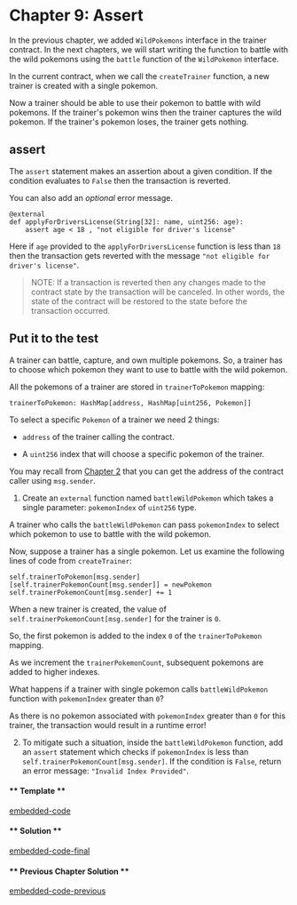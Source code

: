 # Chapter 9: Assert

In the previous chapter, we added `WildPokemons` interface in the trainer contract. In the next chapters, we will start writing the function to battle with the wild pokemons using the `battle` function of the `WildPokemon` interface.

In the current contract, when we call the `createTrainer` function, a new trainer is created with a single pokemon.

Now a trainer should be able to use their pokemon to battle with wild pokemons. If the trainer's pokemon wins then the trainer captures the wild pokemon. If the trainer's pokemon loses, the trainer gets nothing.

## assert

The `assert` statement makes an assertion about a given condition. If the condition evaluates to `False` then the transaction is reverted.

You can also add an _optional_ error message.

```vyper
@external
def applyForDriversLicense(String[32]: name, uint256: age):
    assert age < 18 , "not eligible for driver's license"
```

Here if `age` provided to the `applyForDriversLicense` function is less than `18` then the transaction gets reverted with the message `"not eligible for driver's license"`.

> NOTE: If a transaction is reverted then any changes made to the contract state by the transaction will be canceled. In other words, the state of the contract will be restored to the state before the transaction occurred.

## Put it to the test

A trainer can battle, capture, and own multiple pokemons. So, a trainer has to choose which pokemon they want to use to battle with the wild pokemon.

All the pokemons of a trainer are stored in `trainerToPokemon` mapping:

```vyper
trainerToPokemon: HashMap[address, HashMap[uint256, Pokemon]]
```

To select a specific `Pokemon` of a trainer we need 2 things:

- `address` of the trainer calling the contract.

- A `uint256` index that will choose a specific pokemon of the trainer.

You may recall from [Chapter 2](https://vyper.fun/#/2/msg-sender) that you can get the address of the contract caller using `msg.sender`.

1. Create an `external` function named `battleWildPokemon` which takes a single parameter: `pokemonIndex` of `uint256` type.

A trainer who calls the `battleWildPokemon` can pass `pokemonIndex` to select which pokemon to use to battle with the wild pokemon.

Now, suppose a trainer has a single pokemon. Let us examine the following lines of code from `createTrainer`:

```vyper
self.trainerToPokemon[msg.sender][self.trainerPokemonCount[msg.sender]] = newPokemon
self.trainerPokemonCount[msg.sender] += 1
```

When a new trainer is created, the value of `self.trainerPokemonCount[msg.sender]` for the trainer is `0`.

So, the first pokemon is added to the index `0` of the `trainerToPokemon` mapping.

As we increment the `trainerPokemonCount`, subsequent pokemons are added to higher indexes.

What happens if a trainer with single pokemon calls `battleWildPokemon` function with `pokemonIndex` greater than `0`?

As there is no pokemon associated with `pokemonIndex` greater than `0` for this trainer, the transaction would result in a runtime error!

2. To mitigate such a situation, inside the `battleWildPokemon` function, add an `assert` statement which checks if `pokemonIndex` is less than `self.trainerPokemonCount[msg.sender]`. If the condition is `False`, return an error message: `"Invalid Index Provided"`.

<!-- tabs:start -->

#### ** Template **

[embedded-code](../assets/2/2.9-template-code.vy ':include :type=code embed-template')

#### ** Solution **

[embedded-code-final](../assets/2/2.9-finished-code.vy ':include :type=code embed-final')

#### ** Previous Chapter Solution **

[embedded-code-previous](../assets/2/2.8-finished-code.vy ':include :type=code embed-previous')

<!-- tabs:end -->
